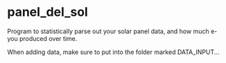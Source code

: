 # panel_del_sol
Program to statistically parse out your solar panel data, and how much e- you produced over time.

When adding data, make sure to put into the folder marked DATA_INPUT...

